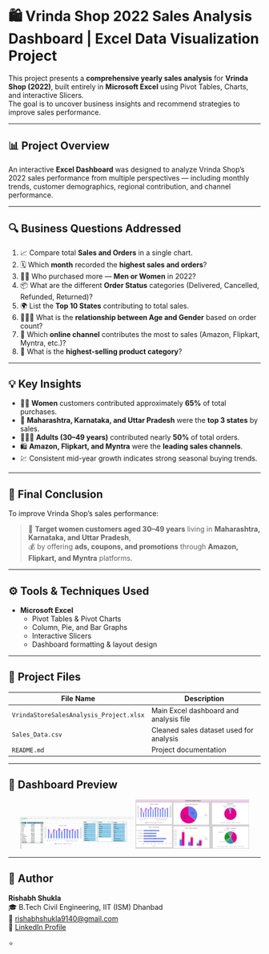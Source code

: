# 🛍️ Vrinda Shop 2022 Sales Analysis Dashboard | Excel Data Visualization Project

This project presents a **comprehensive yearly sales analysis** for **Vrinda Shop (2022)**, built entirely in **Microsoft Excel** using Pivot Tables, Charts, and interactive Slicers.  
The goal is to uncover business insights and recommend strategies to improve sales performance.

---

## 📊 Project Overview

An interactive **Excel Dashboard** was designed to analyze Vrinda Shop’s 2022 sales performance from multiple perspectives — including monthly trends, customer demographics, regional contribution, and channel performance.

---

## 🔍 Business Questions Addressed

1. 📈 Compare total **Sales and Orders** in a single chart.  
2. 🗓️ Which **month** recorded the **highest sales and orders**?  
3. 👩‍🦰 Who purchased more — **Men or Women** in 2022?  
4. 📦 What are the different **Order Status** categories (Delivered, Cancelled, Refunded, Returned)?  
5. 🌍 List the **Top 10 States** contributing to total sales.  
6. 👨‍👩‍👧 What is the **relationship between Age and Gender** based on order count?  
7. 🛒 Which **online channel** contributes the most to sales (Amazon, Flipkart, Myntra, etc.)?  
8. 🎯 What is the **highest-selling product category**?

---

## 💡 Key Insights

- 👩‍🦰 **Women** customers contributed approximately **65%** of total purchases.  
- 🌆 **Maharashtra, Karnataka, and Uttar Pradesh** were the **top 3 states** by sales.  
- 👨‍👩‍👧 **Adults (30–49 years)** contributed nearly **50%** of total orders.  
- 🛍️ **Amazon, Flipkart, and Myntra** were the **leading sales channels**.  
- 💹 Consistent mid-year growth indicates strong seasonal buying trends.

---

## 🧠 Final Conclusion

To improve Vrinda Shop’s sales performance:

> 🎯 **Target women customers aged 30–49 years** living in **Maharashtra, Karnataka, and Uttar Pradesh**,  
> 💰 by offering **ads, coupons, and promotions** through **Amazon, Flipkart, and Myntra** platforms.

---

## ⚙️ Tools & Techniques Used

- **Microsoft Excel**
  - Pivot Tables & Pivot Charts  
  - Column, Pie, and Bar Graphs  
  - Interactive Slicers  
  - Dashboard formatting & layout design  

---

## 📂 Project Files

| File Name | Description |
|------------|-------------|
| `VrindaStoreSalesAnalysis_Project.xlsx` | Main Excel dashboard and analysis file |
| `Sales_Data.csv` | Cleaned sales dataset used for analysis |
| `README.md` | Project documentation |

---

## 📸 Dashboard Preview

<p align="center">
  <img src="dashboard_ss1.png" alt="Vrinda Shop Dashboard Screenshot 1" width="45%" />
  <img src="dashboard_ss2.png" alt="Vrinda Shop Dashboard Screenshot 2" width="45%" />
</p>

---

## 🧾 Author

**Rishabh Shukla**  
🎓 B.Tech Civil Engineering, IIT (ISM) Dhanbad  
📧 [rishabhshukla9140@gmail.com](mailto:rishabhshukla9140@gmail.com)  
🔗 [LinkedIn Profile](https://www.linkedin.com/in/rishabhshukla192/)  

⭐
